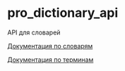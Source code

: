 # pro_dictionary_api
API для словарей

[Документация по словарям](./api/dictionary/README.md)

[Документация по терминам](./api/term/README.md)

